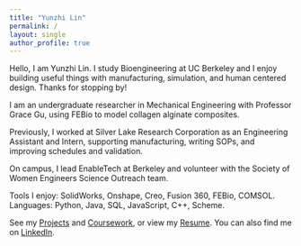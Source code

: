 ```yaml
---
title: "Yunzhi Lin"
permalink: /
layout: single
author_profile: true
---
```


Hello, I am Yunzhi Lin. I study Bioengineering at UC Berkeley and I enjoy building useful things with manufacturing, simulation, and human centered design. Thanks for stopping by!

I am an undergraduate researcher in Mechanical Engineering with Professor Grace Gu, using FEBio to model collagen alginate composites.

Previously, I worked at Silver Lake Research Corporation as an Engineering Assistant and Intern, supporting manufacturing, writing SOPs, and improving schedules and validation.

On campus, I lead EnableTech at Berkeley and volunteer with the Society of Women Engineers Science Outreach team.

Tools I enjoy: SolidWorks, Onshape, Creo, Fusion 360, FEBio, COMSOL. Languages: Python, Java, SQL, JavaScript, C++, Scheme.

See my [Projects](/projects/) and [Coursework](/coursework/), or view my [Resume](/assets/pdfs/Yunzhi_Lin_Resume.pdf). You can also find me on [LinkedIn](https://www.linkedin.com/in/yunzhi-l/).